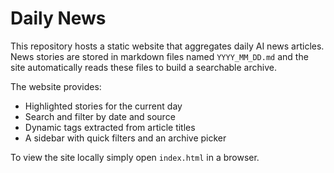 # Daily News

This repository hosts a static website that aggregates daily AI news articles.  
News stories are stored in markdown files named `YYYY_MM_DD.md` and the site automatically reads these files to build a searchable archive.

The website provides:

- Highlighted stories for the current day
- Search and filter by date and source
- Dynamic tags extracted from article titles
- A sidebar with quick filters and an archive picker

To view the site locally simply open `index.html` in a browser.
